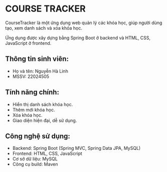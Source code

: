 # COURSE TRACKER 
CourseTracker là một ứng dụng web quản lý các khóa học, giúp người dùng tạo, xem danh sách và xóa khóa học.

Ứng dụng được xây dựng bằng Spring Boot ở backend và HTML, CSS, JavaScript ở frontend.

## Thông tin sinh viên: 
- Họ và tên: Nguyễn Hà Linh 
- MSSV: 22024505
## Tính năng chính: 
- Hiển thị danh sách khóa học.
- Thêm mới khóa học.
- Xóa khóa học.
- Giao diện hiện đại, dễ sử dụng.

## Công nghệ sử dụng: 
- Backend: Spring Boot (Spring MVC, Spring Data JPA, MySQL)
- Frontend: HTML, CSS, JavaScript
- Cơ sở dữ liệu: MySQL 
- Công cụ build: Maven

